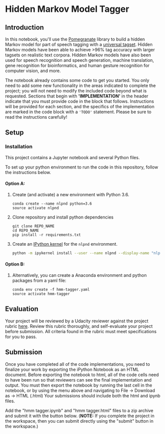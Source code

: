 # Hidden Markov Model Tagger

## Introduction

In this notebook, you'll use the [Pomegranate](https://github.com/jmschrei/pomegranate) library to build a hidden Markov model for part of speech tagging with a [universal tagset](http://www.petrovi.de/data/universal.pdf). Hidden Markov models have been able to achieve >96% tag accuracy with larger tagsets on realistic text corpora. Hidden Markov models have also been used for speech recognition and speech generation, machine translation, gene recognition for bioinformatics, and human gesture recognition for computer vision, and more.

The notebook already contains some code to get you started. You only need to add some new functionality in the areas indicated to complete the project; you will not need to modify the included code beyond what is requested. Sections that begin with **'IMPLEMENTATION'** in the header indicate that you must provide code in the block that follows. Instructions will be provided for each section, and the specifics of the implementation are marked in the code block with a `'TODO'` statement. Please be sure to read the instructions carefully!

## Setup

### Installation
This project contains a Jupyter notebook and several Python files.
  
To set up your python environment to run the code in this repository, follow the instructions below.

#### Option A:
1. Create (and activate) a new environment with Python 3.6.
	```
	conda create --name nlpnd python=3.6
	source activate nlpnd
	```

2. Clone repository and install python dependencies
	```
	git clone REPO_NAME
	cd REPO_NAME
	pip install -r requirements.txt
	```
3. Create an [IPython kernel](http://ipython.readthedocs.io/en/stable/install/kernel_install.html) for the `nlpnd` environment.
	```bash
	python -m ipykernel install --user --name nlpnd --display-name "nlpnd"
	```

#### Option B:
1. Alternatively, you can create a Anaconda environment and python packages from a yaml file:
    ```
    conda env create -f hmm-tagger.yaml
    source activate hmm-tagger
    ```

## Evaluation

Your project will be reviewed by a Udacity reviewer against the project rubric [here](https://review.udacity.com/#!/rubrics/1429/view). Review this rubric thoroughly, and self-evaluate your project before submission. All criteria found in the rubric must meet specifications for you to pass.

## Submission

Once you have completed all of the code implementations, you need to finalize your work by exporting the iPython Notebook as an HTML document. Before exporting the notebook to html, all of the code cells need to have been run so that reviewers can see the final implementation and output. You must then export the notebook by running the last cell in the notebook, or by using the menu above and navigating to File -> Download as -> HTML (.html) Your submissions should include both the html and ipynb files.

Add the "hmm tagger.ipynb" and "hmm tagger.html" files to a zip archive and submit it with the button below. (**NOTE:** If you complete the project in the workspace, then you can submit directly using the "submit" button in the workspace.)
